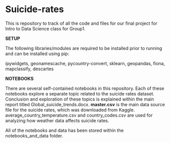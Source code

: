 # Suicide-rates
This is repository to track of all the code and files for our final project for Intro to Data Science class for Group1.

<b>SETUP</b>

The following libraries/modules are required to be installed prior to running and can be installed using pip:

ipywidgets,
geonamescache,
pycountry-convert,
sklearn,
geopandas, 
fiona,
mapclassify,
descartes

<b>NOTEBOOKS</b>

There are several self-contained notebooks in this repository. Each of these notebooks explore a separate topic related to the suicide rates dataset. Conclusion and exploration of these topics is explained within the main report titled Global_suicide_trends.docx. <b>master.csv</b> is the main data source file for the suicide rates, which was downloaded from Kaggle. average_country_temperature.csv and country_codes.csv are used for analyzing how weather data affects suicide rates. 

All of the notebooks and data has been stored within the notebooks_and_data folder.


